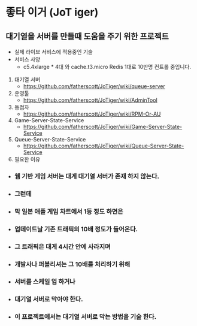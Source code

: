 좋타 이거 (JoT iger)
=============
대기열을 서버를 만들때 도움을 주기 위한 프로젝트
-------------
* 실제 라이브 서비스에 적용중인 기술
* 서비스 사양
  * c5.4xlarge * 4대 와 cache.t3.micro Redis 1대로 10만명 컨트롤 중입니다.
1. 대기열 서버
   * https://github.com/fatherscott/JoTiger/wiki/queue-server
2. 운영툴 
   * https://github.com/fatherscott/JoTiger/wiki/AdminTool
3. 동접자
   * https://github.com/fatherscott/JoTiger/wiki/RPM-Or-AU
4. Game-Server-State-Service
   * https://github.com/fatherscott/JoTiger/wiki/Game-Server-State-Service
5. Queue-Server-State-Service
   * https://github.com/fatherscott/JoTiger/wiki/Queue-Server-State-Service
6. 필요한 이유
  * ### 웹 기반 게임 서버는 대게 대기열 서버가 존재 하지 않는다. 
  * ### 그런데 
  * ### 막 일본 애플 게임 차트에서 1등 정도 하면은 
  * ### 업데이트날 기존 트래픽의 10배 정도가 들어온다. 
  * ### 그 트래픽은 대게 4시간 안에 사라지며 
  * ### 개발사나 퍼블리셔는 그 10배를 처리하기 위해 
  * ### 서버를 스케일 업 하거나 
  * ### 대기열 서버로 막아야 한다.
  * ### 이 프로젝트에서는 대기열 서버로 막는 방법을 기술 한다.


